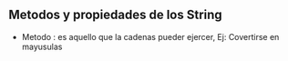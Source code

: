 ## Metodos y propiedades de los String

- Metodo : es aquello que la cadenas pueder ejercer, Ej: Covertirse en mayusulas